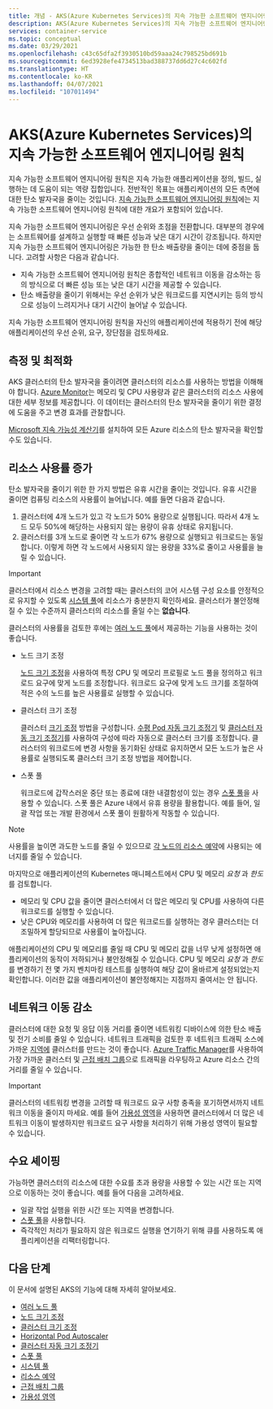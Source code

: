 ```yaml
---
title: 개념 - AKS(Azure Kubernetes Services)의 지속 가능한 소프트웨어 엔지니어링
description: AKS(Azure Kubernetes Services)의 지속 가능한 소프트웨어 엔지니어링에 대해 알아봅니다.
services: container-service
ms.topic: conceptual
ms.date: 03/29/2021
ms.openlocfilehash: c43c65dfa2f3930510bd59aaa24c798525bd691b
ms.sourcegitcommit: 6ed3928efe4734513bad388737dd6d27c4c602fd
ms.translationtype: HT
ms.contentlocale: ko-KR
ms.lasthandoff: 04/07/2021
ms.locfileid: "107011494"
---
```

# <a name="sustainable-software-engineering-principles-in-azure-kubernetes-service-aks"></a>AKS(Azure Kubernetes Services)의 지속 가능한 소프트웨어 엔지니어링 원칙

지속 가능한 소프트웨어 엔지니어링 원칙은 지속 가능한 애플리케이션을 정의, 빌드, 실행하는 데 도움이 되는 역량 집합입니다. 전반적인 목표는 애플리케이션의 모든 측면에 대한 탄소 발자국을 줄이는 것입니다. [지속 가능한 소프트웨어 엔지니어링 원칙][principles-sse]에는 지속 가능한 소프트웨어 엔지니어링 원칙에 대한 개요가 포함되어 있습니다.

지속 가능한 소프트웨어 엔지니어링은 우선 순위와 초점을 전환합니다. 대부분의 경우에는 소프트웨어를 설계하고 실행할 때 빠른 성능과 낮은 대기 시간이 강조됩니다. 하지만 지속 가능한 소프트웨어 엔지니어링은 가능한 한 탄소 배출량을 줄이는 데에 중점을 둡니다. 고려할 사항은 다음과 같습니다.

* 지속 가능한 소프트웨어 엔지니어링 원칙은 종합적인 네트워크 이동을 감소하는 등의 방식으로 더 빠른 성능 또는 낮은 대기 시간을 제공할 수 있습니다. 
* 탄소 배출량을 줄이기 위해서는 우선 순위가 낮은 워크로드를 지연시키는 등의 방식으로 성능이 느려지거나 대기 시간이 늘어날 수 있습니다. 

지속 가능한 소프트웨어 엔지니어링 원칙을 자신의 애플리케이션에 적용하기 전에 해당 애플리케이션의 우선 순위, 요구, 장단점을 검토하세요.

## <a name="measure-and-optimize"></a>측정 및 최적화

AKS 클러스터의 탄소 발자국을 줄이려면 클러스터의 리소스를 사용하는 방법을 이해해야 합니다. [Azure Monitor][azure-monitor]는 메모리 및 CPU 사용량과 같은 클러스터의 리소스 사용에 대한 세부 정보를 제공합니다. 이 데이터는 클러스터의 탄소 발자국을 줄이기 위한 결정에 도움을 주고 변경 효과를 관찰합니다. 

[Microsoft 지속 가능성 계산기][sustainability-calculator]를 설치하여 모든 Azure 리소스의 탄소 발자국을 확인할 수도 있습니다.

## <a name="increase-resource-utilization"></a>리소스 사용률 증가

탄소 발자국을 줄이기 위한 한 가지 방법은 유휴 시간을 줄이는 것입니다. 유휴 시간을 줄이면 컴퓨팅 리소스의 사용률이 늘어납니다. 예를 들면 다음과 같습니다.
1. 클러스터에 4개 노드가 있고 각 노드가 50% 용량으로 실행됩니다. 따라서 4개 노드 모두 50%에 해당하는 사용되지 않는 용량이 유휴 상태로 유지됩니다. 
1. 클러스터를 3개 노드로 줄이면 각 노드가 67% 용량으로 실행되고 워크로드는 동일합니다. 이렇게 하면 각 노드에서 사용되지 않는 용량을 33%로 줄이고 사용률을 늘릴 수 있습니다.

> [!IMPORTANT]
> 클러스터에서 리소스 변경을 고려할 때는 클러스터의 코어 시스템 구성 요소를 안정적으로 유지할 수 있도록 [시스템 풀][system-pools]에 리소스가 충분한지 확인하세요. 클러스터가 불안정해질 수 있는 수준까지 클러스터의 리소스를 줄일 수는 **없습니다**.

클러스터의 사용률을 검토한 후에는 [여러 노드 풀][multiple-node-pools]에서 제공하는 기능을 사용하는 것이 좋습니다. 

* 노드 크기 조정

    [노드 크기 조정][node-sizing]을 사용하여 특정 CPU 및 메모리 프로필로 노드 풀을 정의하고 워크로드 요구에 맞게 노드를 조정합니다. 워크로드 요구에 맞게 노드 크기를 조절하여 적은 수의 노드를 높은 사용률로 실행할 수 있습니다. 

* 클러스터 크기 조정

    클러스터 [크기 조정][scale] 방법을 구성합니다. [수평 Pod 자동 크기 조정기][scale-horizontal] 및 [클러스터 자동 크기 조정기][scale-auto]를 사용하여 구성에 따라 자동으로 클러스터 크기를 조정합니다. 클러스터의 워크로드에 변경 사항을 동기화된 상태로 유지하면서 모든 노드가 높은 사용률로 실행되도록 클러스터 크기 조정 방법을 제어합니다. 

* 스폿 풀

    워크로드에 갑작스러운 중단 또는 종료에 대한 내결함성이 있는 경우 [스폿 풀][spot-pools]을 사용할 수 있습니다. 스폿 풀은 Azure 내에서 유휴 용량을 활용합니다. 예를 들어, 일괄 작업 또는 개발 환경에서 스폿 풀이 원활하게 작동할 수 있습니다.

> [!NOTE]
>사용률을 높이면 과도한 노드를 줄일 수 있으므로 [각 노드의 리소스 예약][resource-reservations]에 사용되는 에너지를 줄일 수 있습니다.

마지막으로 애플리케이션의 Kubernetes 매니페스트에서 CPU 및 메모리 *요청* 과 *한도* 를 검토합니다. 
* 메모리 및 CPU 값을 줄이면 클러스터에서 더 많은 메모리 및 CPU를 사용하여 다른 워크로드를 실행할 수 있습니다. 
* 낮은 CPU와 메모리를 사용하여 더 많은 워크로드를 실행하는 경우 클러스터는 더 조밀하게 할당되므로 사용률이 높아집니다. 

애플리케이션의 CPU 및 메모리를 줄일 때 CPU 및 메모리 값을 너무 낮게 설정하면 애플리케이션의 동작이 저하되거나 불안정해질 수 있습니다. CPU 및 메모리 *요청* 과 *한도* 를 변경하기 전 몇 가지 벤치마킹 테스트를 실행하여 해당 값이 올바르게 설정되었는지 확인합니다. 이러한 값을 애플리케이션이 불안정해지는 지점까지 줄여서는 안 됩니다.

## <a name="reduce-network-travel"></a>네트워크 이동 감소

클러스터에 대한 요청 및 응답 이동 거리를 줄이면 네트워킹 디바이스에 의한 탄소 배출 및 전기 소비를 줄일 수 있습니다. 네트워크 트래픽을 검토한 후 네트워크 트래픽 소스에 가까운 [지역에][regions] 클러스터를 만드는 것이 좋습니다. [Azure Traffic Manager][azure-traffic-manager]를 사용하여 가장 가까운 클러스터 및 [근접 배치 그룹][proiximity-placement-groups]으로 트래픽을 라우팅하고 Azure 리소스 간의 거리를 줄일 수 있습니다.

> [!IMPORTANT]
> 클러스터의 네트워킹 변경을 고려할 때 워크로드 요구 사항 충족을 포기하면서까지 네트워크 이동을 줄이지 마세요. 예를 들어 [가용성 영역][availability-zones]을 사용하면 클러스터에서 더 많은 네트워크 이동이 발생하지만 워크로드 요구 사항을 처리하기 위해 가용성 영역이 필요할 수 있습니다.

## <a name="demand-shaping"></a>수요 셰이핑

가능하면 클러스터의 리소스에 대한 수요를 초과 용량을 사용할 수 있는 시간 또는 지역으로 이동하는 것이 좋습니다. 예를 들어 다음을 고려하세요.
* 일괄 작업 실행을 위한 시간 또는 지역을 변경합니다.
* [스폿 풀][spot-pools]을 사용합니다. 
* 즉각적인 처리가 필요하지 않은 워크로드 실행을 연기하기 위해 큐를 사용하도록 애플리케이션을 리팩터링합니다.

## <a name="next-steps"></a>다음 단계

이 문서에 설명된 AKS의 기능에 대해 자세히 알아보세요.

* [여러 노드 풀][multiple-node-pools]
* [노드 크기 조정][node-sizing]
* [클러스터 크기 조정][scale]
* [Horizontal Pod Autoscaler][scale-horizontal]
* [클러스터 자동 크기 조정기][scale-auto]
* [스폿 풀][spot-pools]
* [시스템 풀][system-pools]
* [리소스 예약][resource-reservations]
* [근접 배치 그룹][proiximity-placement-groups]
* [가용성 영역][availability-zones]

[availability-zones]: availability-zones.md
[azure-monitor]: ../azure-monitor/containers/container-insights-overview.md
[azure-traffic-manager]: ../traffic-manager/traffic-manager-overview.md
[proiximity-placement-groups]: reduce-latency-ppg.md
[regions]: faq.md#which-azure-regions-currently-provide-aks
[resource-reservations]: concepts-clusters-workloads.md#resource-reservations
[scale]: concepts-scale.md
[scale-auto]: concepts-scale.md#cluster-autoscaler
[scale-horizontal]: concepts-scale.md#horizontal-pod-autoscaler
[spot-pools]: spot-node-pool.md
[multiple-node-pools]: use-multiple-node-pools.md
[node-sizing]: use-multiple-node-pools.md#specify-a-vm-size-for-a-node-pool
[sustainability-calculator]: https://azure.microsoft.com/blog/microsoft-sustainability-calculator-helps-enterprises-analyze-the-carbon-emissions-of-their-it-infrastructure/
[system-pools]: use-system-pools.md
[principles-sse]: https://docs.microsoft.com/learn/modules/sustainable-software-engineering-overview/